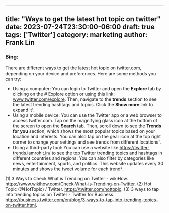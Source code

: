 
---
title: "Ways to get the latest hot topic on twitter"
date: 2023-07-24T23:30:00-06:00
draft: true
tags: ['Twitter']
category: marketing
author: Frank Lin
---

### Bing:
There are different ways to get the latest hot topic on twitter.com, depending on your device and preferences. Here are some methods you can try:

- Using a computer: You can login to Twitter and open the **Explore** tab by clicking on the # Explore option or using this link: www.twitter.com/explore. Then, navigate to the **trends** section to see the latest trending hashtags and topics. Click the **Show more** link to expand it¹.
- Using a mobile device: You can use the Twitter app or a web browser to access twitter.com. Tap on the magnifying glass icon at the bottom of the screen to open the **Search** tab. Then, scroll down to see the **Trends for you** section, which shows the most popular topics based on your location and interests. You can also tap on the gear icon at the top right corner to change your settings and see trends from different locations¹.
- Using a third-party tool: You can use a website like https://twitter-trends.iamrohit.in/ to see the top Twitter trending topics and hashtags in different countries and regions. You can also filter by categories like news, entertainment, sports, and politics. This website updates every 30 minutes and shows the tweet volume for each trend².

(1) 3 Ways to Check What is Trending on Twitter - wikiHow. https://www.wikihow.com/Check-What-is-Trending-on-Twitter.
(2) Hot Topic (@HotTopic) / Twitter. https://twitter.com/hottopic.
(3) 3 ways to tap into trending topics on Twitter - Twitter for Business. https://business.twitter.com/en/blog/3-ways-to-tap-into-trending-topics-on-twitter.html.